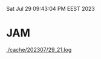 Sat Jul 29 09:43:04 PM EEST 2023
# JAM
<a href='./cache/202307/29_21.log'>./cache/202307/29_21.log</a>
